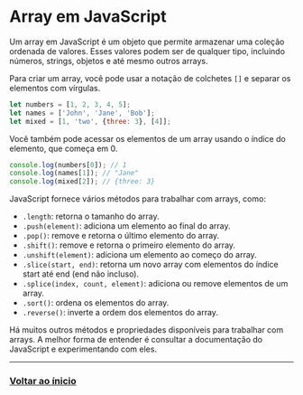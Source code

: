 # Array em JavaScript

Um array em JavaScript é um objeto que permite armazenar uma coleção ordenada de valores. Esses valores podem ser de qualquer tipo, incluindo números, strings, objetos e até mesmo outros arrays.

Para criar um array, você pode usar a notação de colchetes `[]` e separar os elementos com vírgulas.

```javascript
let numbers = [1, 2, 3, 4, 5];
let names = ['John', 'Jane', 'Bob'];
let mixed = [1, 'two', {three: 3}, [4]];
```

Você também pode acessar os elementos de um array usando o índice do elemento, que começa em 0.

```javascript
console.log(numbers[0]); // 1
console.log(names[1]); // "Jane"
console.log(mixed[2]); // {three: 3}
```

JavaScript fornece vários métodos para trabalhar com arrays, como:

-   `.length`: retorna o tamanho do array.
-   `.push(element)`: adiciona um elemento ao final do array.
-   `.pop()`: remove e retorna o último elemento do array.
-   `.shift()`: remove e retorna o primeiro elemento do array.
-   `.unshift(element)`: adiciona um elemento ao começo do array.
-   `.slice(start, end)`: retorna um novo array com elementos do índice start até end (end não incluso).
-   `.splice(index, count, element)`: adiciona ou remove elementos de um array.
-   `.sort()`: ordena os elementos do array.
-   `.reverse()`: inverte a ordem dos elementos do array.

Há muitos outros métodos e propriedades disponíveis para trabalhar com arrays. A melhor forma de entender é consultar a documentação do JavaScript e experimentando com eles.

---

### [Voltar ao ínicio](./index.md)
